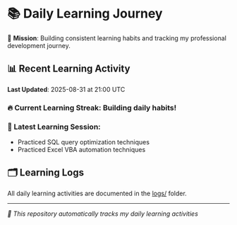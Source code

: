 # 📚 Daily Learning Journey

🎯 **Mission**: Building consistent learning habits and tracking my professional development journey.

## 📊 Recent Learning Activity

**Last Updated**: 2025-08-31 at 21:00 UTC

### 🔥 Current Learning Streak: Building daily habits!

### 📝 Latest Learning Session:
- Practiced SQL query optimization techniques
- Practiced Excel VBA automation techniques

## 🗂️ Learning Logs

All daily learning activities are documented in the [logs/](./logs/) folder.

---
*🤖 This repository automatically tracks my daily learning activities*

